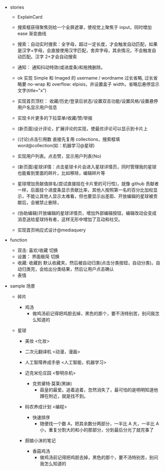 - stories

  - ExplainCard
  - 搜索框获得聚焦则给一个全屏遮罩，使视觉上聚焦于 input，同时增加 ease 渐变曲线
  - 搜索：自动实时搜索：全字母，超过一定长度，才会触发自动匹配，如果是汉字+字母，会直接使用汉字匹配，舍弃字母，其余情况，不会触发自动匹配。汉字 2+才会自动搜索
  - 通知： 通知抖动特效(或进度条)和拖拽删除。

  - ok 实现 Simple 和 Imaged 的 username / wordname 过长省略, 过长省略要 no-wrap 和 overflow: elpisis，并设置盒子 width，省略后悬停显示文字(title="x")
  - 实现首页顶栏： 收藏/历史/登录后状态/设置双击功能/设置风格/设置悬停用户名显示用户信息
  - 实现卡片更多的下拉菜单/收藏/赞/举报
  - (新页面)设计评论，扩展评论的实现，使最优评论可以显示到卡片上
  - (讨论)点击引用数 直接先复用 collections，搜索框填 word@collection(如：机器学习@星球)
  - 实现用户列表。点击赞，显示用户列表(No)
  - (新页面)星球详情：点击星球卡片会进入星球详情页，同时管理我的星球也能看到里面的碎片，比如移除，编辑碎片等
  - 星球增加贡献值排名(尝试直接挂在卡片里的可行性)，就像 github 贡献者一样，后面挂个进度条显示贡献比率，其他人按照第一名的百分比加权显示，不能让其他人显示太难看，但也要显示出差距、开放编辑的星球被贡献后，会被禁止删除，
  - (协助编辑)开放编辑的星球详情页，增加外部编辑按钮，编辑改动会变成消息送给星球持有者，这样无形中增加了互动和社交。
  - 实现首页响应式设计@mediaquery

- function

  - 双击: 喜欢/收藏 切换
  - 设置： 界面极简 切换
  - 收藏: 收藏到 默认收藏夹，然后被自动归类(点击分类按钮，自动分类)。自动归类完，会给出分类结果，然后让用户点击确认
  - 表情

- sample 场景

  - 碎片
    - 鸡汤
      - 做鸡汤前记得把鸡胆去掉，黑色的那个，要不汤特别苦，别问我怎么知道的
  - 星球

    - 美妆 <化妆>
    - 二次元翻译机 <动漫，漫画>
    - 人工智障养成手册 <人工智能，机器学习>
    - 迈克米伦庄园 <黎明杀机>
      - 克劳黛特·莫莱(黑妹)
        - 菇皇的最爱。追着追着，忽然消失了，最可怕的是明明知道他蹲在附近，就是找不到。
    - 码农养成计划 <编程>

      - 快速排序
        - 随便找一个数 A，把其余数分两部分，一半比 A 大，一半比 A 小，重复分割大的和小的那部分，分到最后分光了就完事了

    - 厨娘小沫的笔记
      - 香菇鸡汤
        - 做鸡汤前记得把鸡胆去掉，黑色的那个，要不汤特别苦，别问我怎么知道的
